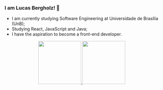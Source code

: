 ### I am Lucas Bergholz! 👋

- I am currently studying Software Engineering at Universidade de Brasília (UnB);
- Studying React, JavaScript and Java;
- I have the aspiration to become a front-end developer.

<div align="center">
  <a href="https://github.com/LucasBergholz">
  <img height="140em" src="https://github-readme-stats.vercel.app/api?username=LucasBergholz&show_icons=true&theme=dark&include_all_commits=true&count_private=true"/>
  <img height="140em" src="https://github-readme-stats.vercel.app/api/top-langs/?username=LucasBergholz&layout=compact&langs_count=8&theme=dark"/>
</div>
